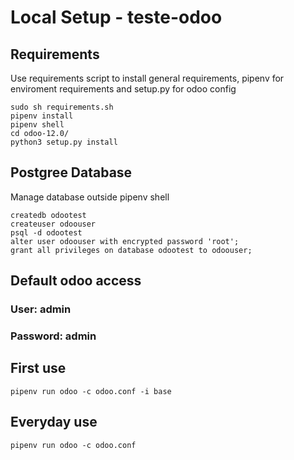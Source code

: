# Local Setup - teste-odoo


## Requirements

Use requirements script to install general requirements, pipenv for enviroment requirements and setup.py for odoo config
```
sudo sh requirements.sh
pipenv install
pipenv shell
cd odoo-12.0/
python3 setup.py install
```

## Postgree Database

Manage database outside pipenv shell
```
createdb odootest
createuser odoouser
psql -d odootest
alter user odoouser with encrypted password 'root';
grant all privileges on database odootest to odoouser;
```

## Default odoo access

### User: admin
### Password: admin


## First use

```
pipenv run odoo -c odoo.conf -i base
```

## Everyday use

```
pipenv run odoo -c odoo.conf
```
